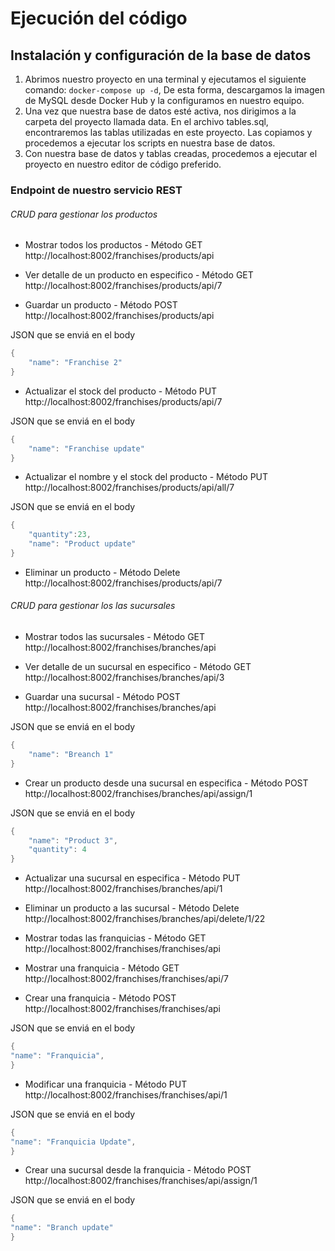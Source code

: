 # Ejecución del código

## Instalación y configuración de la base de datos


1. Abrimos nuestro proyecto en una terminal y ejecutamos el siguiente comando:
   ```docker-compose up -d```, De esta forma, descargamos la imagen de MySQL desde Docker Hub y la configuramos en nuestro equipo.
2. Una vez que nuestra base de datos esté activa, nos dirigimos a la carpeta del proyecto llamada data. En el archivo tables.sql, encontraremos las tablas utilizadas en este proyecto. Las copiamos y procedemos a ejecutar los scripts en nuestra base de datos.
3. Con nuestra base de datos y tablas creadas, procedemos a ejecutar el proyecto en nuestro editor de código preferido.


### Endpoint de nuestro servicio REST

###### CRUD para gestionar los productos
- Mostrar todos los productos - Método GET
http://localhost:8002/franchises/products/api

- Ver detalle de un producto en especifico - Método GET 
http://localhost:8002/franchises/products/api/7 

- Guardar un producto - Método POST
  http://localhost:8002/franchises/products/api

JSON que se enviá en el body
```dart
{
    "name": "Franchise 2"
}
```

- Actualizar el stock del producto - Método PUT
  http://localhost:8002/franchises/products/api/7

JSON que se enviá en el body
```dart
{
    "name": "Franchise update"
}
```

- Actualizar el nombre y el stock del producto - Método PUT
  http://localhost:8002/franchises/products/api/all/7

JSON que se enviá en el body
```dart
{
    "quantity":23,
    "name": "Product update"
}
```
- Eliminar un producto - Método Delete
  http://localhost:8002/franchises/products/api/7


###### CRUD para gestionar los las sucursales
- Mostrar todos las sucursales - Método GET
  http://localhost:8002/franchises/branches/api

- Ver detalle de un sucursal en especifico - Método GET
  http://localhost:8002/franchises/branches/api/3

- Guardar una sucursal - Método POST
  http://localhost:8002/franchises/branches/api

JSON que se enviá en el body
```dart
{
    "name": "Breanch 1"
}
```

- Crear un producto desde una sucursal en especifica - Método POST
  http://localhost:8002/franchises/branches/api/assign/1

JSON que se enviá en el body
```dart
{
    "name": "Product 3",
    "quantity": 4
}
```
- Actualizar una sucursal en especifica - Método PUT
http://localhost:8002/franchises/branches/api/1


- Eliminar un producto a las sucursal - Método Delete
  http://localhost:8002/franchises/branches/api/delete/1/22


- Mostrar todas las franquicias - Método GET
  http://localhost:8002/franchises/franchises/api

- Mostrar una franquicia - Método GET
  http://localhost:8002/franchises/franchises/api/7


- Crear una franquicia - Método POST
  http://localhost:8002/franchises/franchises/api

JSON que se enviá en el body
```dart
{
"name": "Franquicia",
}
```
- Modificar una franquicia - Método PUT
  http://localhost:8002/franchises/franchises/api/1

JSON que se enviá en el body
```dart
{
"name": "Franquicia Update",
}
```

- Crear una sucursal desde la franquicia - Método POST
  http://localhost:8002/franchises/franchises/api/assign/1

JSON que se enviá en el body
```dart
{
"name": "Branch update"
}
```